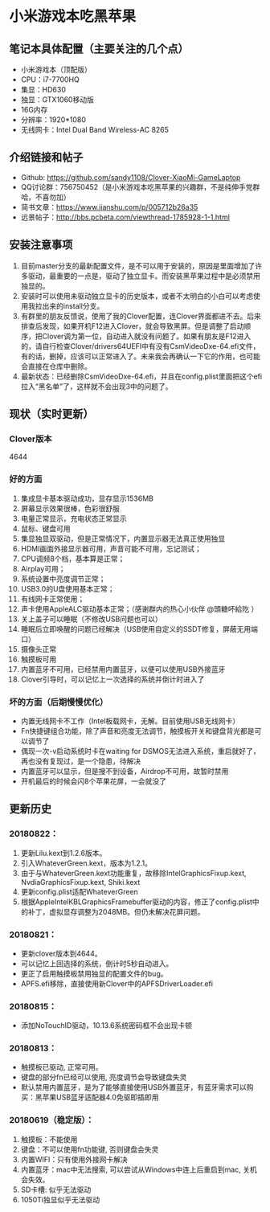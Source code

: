 # 小米游戏本吃黑苹果

## 笔记本具体配置（主要关注的几个点）

- 小米游戏本（顶配版）
- CPU：i7-7700HQ
- 集显：HD630
- 独显：GTX1060移动版
- 16G内存
- 分辨率：1920*1080
- 无线网卡：Intel Dual Band Wireless-AC 8265

## 介绍链接和帖子

- Github: https://github.com/sandy1108/Clover-XiaoMi-GameLaptop
- QQ讨论群：756750452（是小米游戏本吃黑苹果的兴趣群，不是纯伸手党群哈，不喜勿加）
- 简书文章：https://www.jianshu.com/p/005712b26a35
- 远景帖子：http://bbs.pcbeta.com/viewthread-1785928-1-1.html

## 安装注意事项

1. 目前master分支的最新配置文件，是不可以用于安装的，原因是里面增加了许多驱动，最重要的一点是，驱动了独立显卡。而安装黑苹果过程中是必须禁用独显的。
2. 安装时可以使用未驱动独立显卡的历史版本，或者不太明白的小白可以考虑使用我拉出来的install分支。
3. 有群里的朋友反馈说，使用了我的Clover配置，连Clover界面都进不去。后来排查后发现，如果开机F12进入Clover，就会导致黑屏。但是调整了启动顺序，把Clover调为第一位，自动进入就没有问题了。如果有朋友是F12进入的，请自行检查Clover/drivers64UEFI中有没有CsmVideoDxe-64.efi文件，有的话，删掉，应该可以正常进入了。未来我会再确认一下它的作用，也可能会直接在仓库中删除。
4. 最新状态：已经删除CsmVideoDxe-64.efi，并且在config.plist里面把这个efi拉入“黑名单”了，这样就不会出现3中的问题了。

## 现状（实时更新）

### Clover版本

4644

### 好的方面

1. 集成显卡基本驱动成功，显存显示1536MB
2. 屏幕显示效果很棒，色彩很舒服
3. 电量正常显示，充电状态正常显示
4. 鼠标、键盘可用
5. 集显独显双驱动，但是正常情况下，内置显示器无法真正使用独显
6. HDMI画面外接显示器可用，声音可能不可用，忘记测试；
7. CPU调频8个档，基本算是正常；
8. Airplay可用；
9. 系统设置中亮度调节正常；
10. USB3.0的U盘使用基本正常；
11. 有线网卡正常使用；
12. 声卡使用AppleALC驱动基本正常；（感谢群内的热心小伙伴 @頭糖吥給阣 ）
13. 关上盖子可以睡眠（不修改USB问题也可以）
14. 睡眠后立即唤醒的问题已经解决（USB使用自定义的SSDT修复，屏蔽无用端口）
15. 摄像头正常
16. 触摸板可用
17. 内置蓝牙不可用，已经禁用内置蓝牙，以便可以使用USB外接蓝牙
18. Clover引导时，可以记忆上一次选择的系统并倒计时进入了

### 坏的方面（后期慢慢优化）

- 内置无线网卡不工作（Intel板载网卡，无解。目前使用USB无线网卡）
- Fn快捷键组合功能，除了声音和亮度无法调节，触摸板开关和键盘背光都是可以调节了
- 偶现一次-v启动系统时卡在waiting for DSMOS无法进入系统，重启就好了，再也没有复现过，是一个隐患，待解决
- 内置蓝牙可以显示，但是搜不到设备，Airdrop不可用，故暂时禁用
- 开机最后的时候会闪8个苹果花屏，一会就没了

## 更新历史

### 20180822：

1. 更新Lilu.kext到1.2.6版本。
2. 引入WhateverGreen.kext，版本为1.2.1。
3. 由于与WhateverGreen.kext功能重复，故移除IntelGraphicsFixup.kext, NvdiaGraphicsFixup.kext, Shiki.kext
4. 更新config.plist适配WhateverGreen
5. 根据AppleIntelKBLGraphicsFramebuffer驱动的内容，修正了config.plist中的补丁，虚拟显存调整为2048MB。但仍未解决花屏问题。

### 20180821：

- 更新clover版本到4644。
- 可以记忆上回选择的系统，倒计时5秒自动进入。
- 更正了启用触摸板禁用独显的配置文件的bug。
- APFS.efi移除，直接使用新Clover中的APFSDriverLoader.efi

### 20180815：

- 添加NoTouchID驱动，10.13.6系统密码框不会出现卡顿

### 20180813：

- 触摸板已驱动, 正常可用。
- 键盘的部分fn已经可以使用, 亮度调节会导致键盘失灵
- 默认禁用内置蓝牙，是为了能够直接使用USB外置蓝牙，有蓝牙需求可以购买：黑苹果USB蓝牙适配器4.0免驱即插即用

### 20180619（稳定版）：

1. 触摸板：不能使用
2. 键盘：不可以使用fn功能键, 否则键盘会失灵
3. 内置WIFI：只有使用外接网卡解决
4. 内置蓝牙：mac中无法搜索, 可以尝试从Windows中连上后重启到mac, 关机会失效。
5. SD卡槽: 似乎无法驱动
6. 1050Ti独显似乎无法驱动
